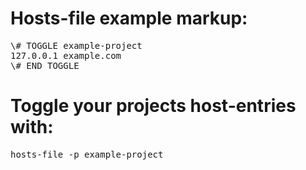 # Hosts-file example markup:

<pre>
\# TOGGLE example-project
127.0.0.1 example.com
\# END TOGGLE
</pre>

# Toggle your projects host-entries with:

<pre>
hosts-file -p example-project
</pre>
